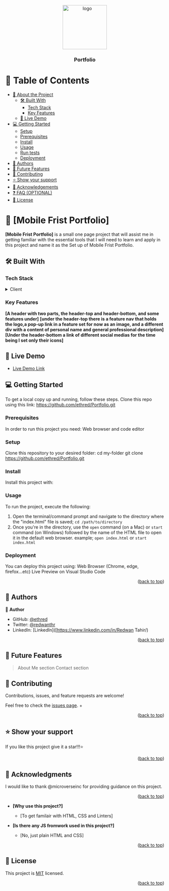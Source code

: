 <a name="readme-top"></a>

<div align="center">
  <img src="2.png" alt="logo" width="140"  height="auto" />
  <br/>

  <h3><b>Portfolio</b></h3>
</div>

# 📗 Table of Contents

- [📖 About the Project](#about-project)
  - [🛠 Built With](#built-with)
    - [Tech Stack](#tech-stack)
    - [Key Features](#key-features)
  - [🚀 Live Demo](#live-demo)
- [💻 Getting Started](#getting-started)
  - [Setup](#setup)
  - [Prerequisites](#prerequisites)
  - [Install](#install)
  - [Usage](#usage)
  - [Run tests](#run-tests)
  - [Deployment](#deployment)
- [👥 Authors](#authors)
- [🔭 Future Features](#future-features)
- [🤝 Contributing](#contributing)
- [⭐️ Show your support](#support)
- [🙏 Acknowledgements](#acknowledgements)
- [❓ FAQ (OPTIONAL)](#faq)
- [📝 License](#license)

# 📖 [Mobile Frist Portfolio] <a name="about-project"></a>

**[Mobile Frist Portfolio]** is a small one page project that will assist me in getting familiar with the essential tools that I will need to learn and apply in this project and name it as the Set up of Mobile Frist Portfolio.

## 🛠 Built With <a name="built-with"></a>

### Tech Stack <a name="tech-stack"></a>

<details>
  <summary>Client</summary>
  <ul>
    <li><a href="https://html.com/">HTML</a></li>
    <li><a href="https://www.css3.com/">CSS</a></li>
  </ul>
</details>

### Key Features <a name="key-features"></a>

**[A header with two parts, the header-top and header-bottom, and some features under]**
**[under the header-top there is a feature nav that holds the logo,a pop-up link in a feature set for now as an image, and a different div with a content of personal name and general professional description]**
**[Under the header-bottom a link of different social medias for the time being I set only their icons]**

## 🚀 Live Demo <a name="live-demo"></a>

- [Live Demo Link](https://github.com/ethred/Portfolio.git)

## 💻 Getting Started <a name="getting-started"></a>

To get a local copy up and running, follow these steps. Clone this repo using this link:
https://github.com/ethred/Portfolio.git

### Prerequisites

In order to run this project you need:
Web browser and code editor

### Setup

Clone this repository to your desired folder:
cd my-folder
git clone https://github.com/ethred/Portfolio.git

### Install

Install this project with:

### Usage

To run the project, execute the following:

1. Open the terminal/command prompt and navigate to the directory where the "index.html" file is saved; `cd /path/to/directory`
2. Once you're in the directory, use the `open` command (on a Mac) or `start` command (on Windows) followed by the name of the HTML file to open it in the default web browser.
   example; `open index.html` or `start index.html`

### Deployment

You can deploy this project using:
Web Browser (Chrome, edge, firefox...etc)
Live Preview on Visual Studio Code

<p align="right">(<a href="#readme-top">back to top</a>)</p>

## 👥 Authors <a name="authors"></a>

👤 **Author**

- GitHub: [@ethred](https://github.com/ethred/Portfolio.git)
- Twitter: [@redwanthr](https://twitter.com/@redwanthr)
- LinkedIn: [LinkedIn]([https://www.linkedin.com/in/Redwan Tahir/)

<p align="right">(<a href="#readme-top">back to top</a>)</p>

## 🔭 Future Features <a name="future-features"></a>

> About Me section
> Contact section

## 🤝 Contributing <a name="contributing"></a>

Contributions, issues, and feature requests are welcome!

Feel free to check the [issues page](../../issues/). +<p align="right">(<a href="#readme-top">back to top</a>)</p>

## ⭐️ Show your support <a name="support"></a>

If you like this project give it a star!!!⭐️

<p align="right">(<a href="#readme-top">back to top</a>)</p>

## 🙏 Acknowledgments <a name="acknowledgements"></a>

I would like to thank @microverseinc for providing guidance on this project.

<p align="right">(<a href="#readme-top">back to top</a>)</p>

- **[Why use this project?]**

  - [To get familair with HTML, CSS and Linters]

- **[Is there any JS fromwork used in this project?]**

  - [No, just plain HTML and CSS]

<p align="right">(<a href="#readme-top">back to top</a>)</p>

## 📝 License <a name="license"></a>

This project is [MIT](https://github.com/ethred/Portfolio/blob/71960de3f91acff469dbddb5ba622081c966bb7d/LICENSE) licensed.

<p align="right">(<a href="#readme-top">back to top</a>)</p>
